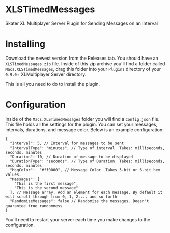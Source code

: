 # XLSTimedMessages
Skater XL Multiplayer Server Plugin for Sending Messages on an Interval

# Installing

Download the newest version from the Releases tab. You should have an `XLSTimedMessages.zip` file. Inside of this zip archive you'll find a folder called `Macs.XLSTimedMessages`, drag this folder into your `Plugins` directory of your `0.9.0`+ XLMultiplayer Server directory. 

This is all you need to do to install the plugin.

# Configuration

Inside of the `Macs.XLSTimedMessages` folder you will find a `Config.json` file. This file holds all the settings for the plugin. You can set your messages, intervals, durations, and message color. Below is an example configuration:

```
{
  "Interval": 5, // Interval for messages to be sent
  "IntervalType": "minutes", // Type of interval. Takes: milliseconds, seconds, minutes
  "Duration": 10, // Duration of message to be displayed
  "DurationType": "seconds", // Type of Duration. Takes: milliseconds, seconds, minutes
  "MsgColor":  "#ff0000", // Message Color. Takes 3-bit or 6-bit hex values.
  "Messages": [
    "This is the first message",
    "This is the second message"
  ], // Message array. Add an element for each message. By default it will scroll through from 0, 1, 2.... and so forth
  "RandomizeMessages": false // Randomize the messages. Doesn't guarantee true randomness
}
```

You'll need to restart your server each time you make changes to the configuration.
